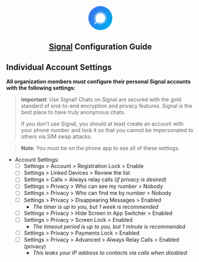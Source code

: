 <div align="center"> <img src="../../../images/guide logos/signal.svg" alt="Signal Logo" width="64" height="64"> <h2><a href="https://signal.org/" target="_blank" rel="noopener noreferrer">Signal</a> Configuration Guide</h2> </div>

## Individual Account Settings

**All organization members must configure their personal Signal accounts with the following settings:**

> **Important**: Use Signal! Chats on Signal are secured with the gold standard of end-to-end encryption and privacy features. Signal is the best place to have truly anonymous chats.
> 
> If you don't use Signal, you should at least create an account with your phone number and lock it so that you cannot be impersonated to others via SIM swap attacks.

> **Note**: You must be on the phone app to see all of these settings.

- Account Settings:
    - [ ]  Settings > Account > Registration Lock > Enable
    - [ ]  Settings > Linked Devices > Review the list
    - [ ]  Settings > Calls > Always relay calls (*if privacy is desired*)
    - [ ]  Settings > Privacy > Who can see my number > Nobody
    - [ ]  Settings > Privacy > Who can find me by number > Nobody
    - [ ]  Settings > Privacy > Disappearing Messages > Enabled
        - *The timer is up to you, but 1 week is recommended*
    - [ ]  Settings > Privacy > Hide Screen in App Switcher > Enabled
    - [ ]  Settings > Privacy > Screen Lock > Enabled
        - *The timeout period is up to you, but 1 minute is recommended*
    - [ ]  Settings > Privacy > Payments Lock > Enabled
    - [ ]  Settings > Privacy > Advanced > Always Relay Calls > Enabled (privacy)
        - *This leaks your IP address to contacts via calls when disabled*
